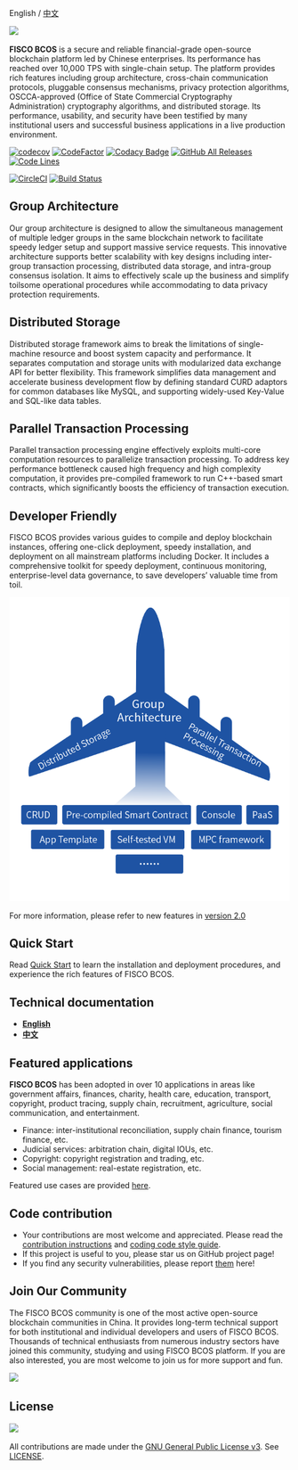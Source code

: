 English / [中文](docs/README_CN.md)

![](docs/images/FISCO_BCOS_Logo.svg)

**FISCO BCOS** is a secure and reliable financial-grade open-source blockchain platform led by Chinese enterprises. Its performance has reached over 10,000 TPS with single-chain setup. The platform provides rich features including group architecture, cross-chain communication protocols, pluggable consensus mechanisms, privacy protection algorithms, OSCCA-approved (Office of State Commercial Cryptography Administration) cryptography algorithms, and distributed storage. Its performance, usability, and security have been testified by many institutional users and successful business applications in a live production environment.

[![codecov](https://codecov.io/gh/FISCO-BCOS/FISCO-BCOS/branch/master/graph/badge.svg)](https://codecov.io/gh/FISCO-BCOS/FISCO-BCOS) [![CodeFactor](https://www.codefactor.io/repository/github/fisco-bcos/FISCO-BCOS/badge)](https://www.codefactor.io/repository/github/fisco-bcos/FISCO-BCOS) [![Codacy Badge](https://api.codacy.com/project/badge/Grade/08552871ee104fe299b00bc79f8a12b9)](https://www.codacy.com/app/fisco-dev/FISCO-BCOS?utm_source=github.com&amp;utm_medium=referral&amp;utm_content=FISCO-BCOS/FISCO-BCOS&amp;utm_campaign=Badge_Grade) [![GitHub All Releases](https://img.shields.io/github/downloads/FISCO-BCOS/FISCO-BCOS/total.svg)](https://github.com/FISCO-BCOS/FISCO-BCOS) [![Code Lines](https://tokei.rs/b1/github/FISCO-BCOS/FISCO-BCOS?category=code)](https://github.com/FISCO-BCOS/FISCO-BCOS)

[![CircleCI](https://circleci.com/gh/FISCO-BCOS/FISCO-BCOS.svg?style=shield)](https://circleci.com/gh/FISCO-BCOS/FISCO-BCOS)  [![Build Status](https://travis-ci.org/FISCO-BCOS/FISCO-BCOS.svg)](https://travis-ci.org/FISCO-BCOS/FISCO-BCOS)

## Group Architecture

Our group architecture is designed to allow the simultaneous management of multiple ledger groups in the same blockchain network to facilitate speedy ledger setup and support massive service requests. This innovative architecture supports better scalability with key designs including inter-group transaction processing, distributed data storage, and intra-group consensus isolation. It aims to effectively scale up the business and simplify toilsome operational procedures while accommodating to data privacy protection requirements.

## Distributed Storage

Distributed storage framework aims to break the limitations of single-machine resource and boost system capacity and performance. It separates computation and storage units with modularized data exchange API for better flexibility. This framework simplifies data management and accelerate business development flow by defining standard CURD adaptors for common databases like MySQL, and supporting widely-used Key-Value and SQL-like data tables.

## Parallel Transaction Processing

Parallel transaction processing engine effectively exploits multi-core computation resources to parallelize transaction processing. To address key performance bottleneck caused high frequency and high complexity computation, it provides pre-compiled framework to run C++-based smart contracts, which significantly boosts the efficiency of transaction execution.

## Developer Friendly

FISCO BCOS provides various guides to compile and deploy blockchain instances, offering one-click deployment, speedy installation, and deployment on all mainstream platforms including Docker. It includes a comprehensive toolkit for speedy deployment, continuous monitoring, enterprise-level data governance, to save developers’ valuable time from toil.

![Key Features of FISCO BCOS 2.0](https://raw.githubusercontent.com/FISCO-BCOS/LargeFiles/master/images/plane_en.png)

For more information, please refer to new features in [version 2.0](https://fisco-bcos-documentation.readthedocs.io/zh_CN/latest/docs/what_is_new.html)

## Quick Start

Read [Quick Start](https://fisco-bcos-documentation.readthedocs.io/zh_CN/latest/docs/installation.html) to learn the installation and deployment procedures, and experience the rich features of FISCO BCOS.

## Technical documentation

- [**English**](https://fisco-bcos-documentation.readthedocs.io/en/latest/)
- [**中文**](https://fisco-bcos-documentation.readthedocs.io/zh_CN/latest/)

## Featured applications

**FISCO BCOS** has been adopted in over 10 applications in areas like government affairs, finances, charity, health care, education, transport, copyright, product tracing, supply chain, recruitment, agriculture, social communication, and entertainment.

- Finance: inter-institutional reconciliation, supply chain finance, tourism finance, etc.
- Judicial services: arbitration chain, digital IOUs, etc.
- Copyright: copyright registration and trading, etc.
- Social management: real-estate registration, etc.

Featured use cases are provided [here](http://www.fisco-bcos.org/assets/docs/FISCO%20BCOS%20-%20Featured%20Cases.pdf).

## Code contribution

- Your contributions are most welcome and appreciated. Please read the [contribution instructions](https://mp.weixin.qq.com/s/hEn2rxqnqp0dF6OKH6Ua-A) and [coding code style guide](CODING_STYLE.md).
- If this project is useful to you, please star us on GitHub project page!
- If you find any security vulnerabilities, please report [them](https://security.webank.com) here!

## Join Our Community

The FISCO BCOS community is one of the most active open-source blockchain communities in China. It provides long-term technical support for both institutional and individual developers and users of FISCO BCOS. Thousands of technical enthusiasts from numerous industry sectors have joined this community, studying and using FISCO BCOS platform. If you are also interested, you are most welcome to join us for more support and fun.

![](https://media.githubusercontent.com/media/FISCO-BCOS/LargeFiles/master/images/QR_image_en.png)

## License

[![](https://img.shields.io/github/license/FISCO-BCOS/FISCO-BCOS.svg)](LICENSE)

All contributions are made under the [GNU General Public License v3](https://www.gnu.org/licenses/gpl-3.0.en.html). See [LICENSE](LICENSE).
